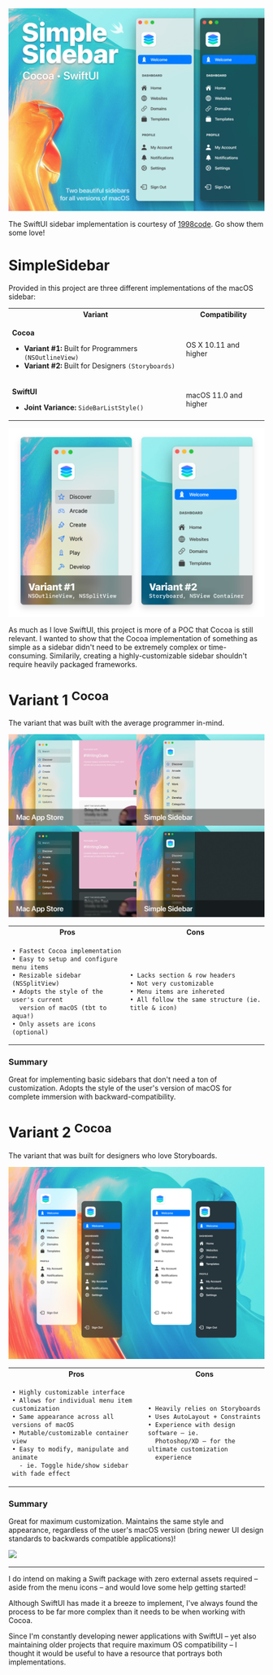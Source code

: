 <img src="Design/Cover.jpg" />

The SwiftUI sidebar implementation is courtesy of [1998code](https://github.com/1998code/SwiftUI2-MacSidebar). Go show them some love!

# SimpleSidebar
Provided in this project are three different implementations of the macOS sidebar:

<table><tr>
  <th>Variant</th>
  <th>Compatibility</th>
</tr>
<tr><td>
  
**Cocoa**

- **Variant #1:** Built for Programmers `(NSOutlineView)`
- **Variant #2:** Built for Designers `(Storyboards)`
        
</td><td>

OS X 10.11 and higher

</td></tr>
<tr><td>

**SwiftUI**

- **Joint Variance:** `SideBarListStyle()`

</td><td>

macOS 11.0 and higher

</td></tr></table>

<img src="Design/Variants.png" />

As much as I love SwiftUI, this project is more of a POC that Cocoa is still relevant. I wanted to show that the Cocoa implementation of something as simple as a sidebar didn't need to be extremely complex or time-consuming. Similarily, creating a highly-customizable sidebar shouldn't require heavily packaged frameworks.

# Variant 1 <sup>Cocoa</sup>

The variant that was built with the average programmer in-mind.

<img src="Design/MacAppStore.jpg" />

<table><tr>
  <th>Pros</th>
  <th>Cons</th>
</tr>
<tr><td>
  
```
• Fastest Cocoa implementation
• Easy to setup and configure menu items
• Resizable sidebar (NSSplitView)
• Adopts the style of the user's current
  version of macOS (tbt to aqua!)
• Only assets are icons (optional)
```
        
</td><td>

```
• Lacks section & row headers
• Not very customizable
• Menu items are inhereted
• All follow the same structure (ie. title & icon)
```

</td></tr></table>

### Summary
Great for implementing basic sidebars that don't need a ton of customization. Adopts the style of the user's version of macOS for complete immersion with backward-compatibility.

# Variant 2 <sup>Cocoa</sup>

The variant that was built for designers who love Storyboards.

<img src="Design/Mockup.jpg" />

<table><tr>
  <th>Pros</th>
  <th>Cons</th>
</tr>
<tr><td>
  
```
• Highly customizable interface
• Allows for individual menu item customization 
• Same appearance across all versions of macOS
• Mutable/customizable container view
• Easy to modify, manipulate and animate
  - ie. Toggle hide/show sidebar with fade effect
```
        
</td><td>

```
• Heavily relies on Storyboards
• Uses AutoLayout + Constraints
• Experience with design software – ie.
  Photoshop/XD – for the ultimate customization
  experience
```

</td></tr></table>

### Summary
Great for maximum customization. Maintains the same style and appearance, regardless of the user's macOS version (bring newer UI design standards to backwards compatible applications)!

<img src="Design/Demo.gif" />

----

I do intend on making a Swift package with zero external assets required – aside from the menu icons – and would love some help getting started!

Although SwiftUI has made it a breeze to implement, I've always found the process to be far more complex than it needs to be when working with Cocoa.

Since I'm constantly developing newer applications with SwiftUI – yet also maintaining older projects that require maximum OS compatibility – I thought it would be useful to have a resource that portrays both implementations.


